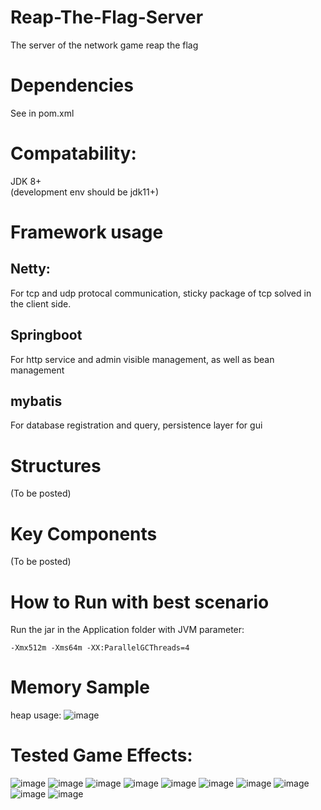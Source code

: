 # Reap-The-Flag-Server
The server of the network game reap the flag
# Dependencies
See in pom.xml
# Compatability: 
JDK 8+   
(development env should be jdk11+)
# Framework usage
## Netty: 
For tcp and udp protocal communication, sticky package of tcp solved in the client side.
## Springboot
For http service and admin visible management, as well as bean management
## mybatis
For database registration and query, persistence layer for gui
# Structures
(To be posted)
# Key Components
(To be posted)
# How to Run with best scenario
Run the jar in the Application folder with JVM parameter: 
```
-Xmx512m -Xms64m -XX:ParallelGCThreads=4
```
# Memory Sample
heap usage: 
![image](https://github.com/atrocitytheme/Reap-The-Flag-Server/blob/master/screenshots/Img/data.JPG)
# Tested Game Effects: 

![image](https://github.com/atrocitytheme/Reap-The-Flag-Server/blob/master/screenshots/Img/e1.PNG)
![image](https://github.com/atrocitytheme/Reap-The-Flag-Server/blob/master/screenshots/Img/e2.PNG)
![image](https://github.com/atrocitytheme/Reap-The-Flag-Server/blob/master/screenshots/Img/e3.PNG)
![image](https://github.com/atrocitytheme/Reap-The-Flag-Server/blob/master/screenshots/Img/e4.PNG)
![image](https://github.com/atrocitytheme/Reap-The-Flag-Server/blob/master/screenshots/Img/e5.PNG)
![image](https://github.com/atrocitytheme/Reap-The-Flag-Server/blob/master/screenshots/Img/e6.PNG)
![image](https://github.com/atrocitytheme/Reap-The-Flag-Server/blob/master/screenshots/Img/e7.PNG)
![image](https://github.com/atrocitytheme/Reap-The-Flag-Server/blob/master/screenshots/Img/e8.PNG)
![image](https://github.com/atrocitytheme/Reap-The-Flag-Server/blob/master/screenshots/Img/e9.PNG)
![image](https://github.com/atrocitytheme/Reap-The-Flag-Server/blob/master/screenshots/Img/e10.PNG)
